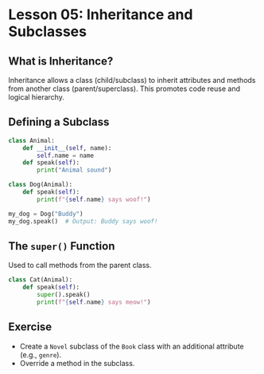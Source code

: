 # Lesson 05: Inheritance and Subclasses

## What is Inheritance?
Inheritance allows a class (child/subclass) to inherit attributes and methods from another class (parent/superclass). This promotes code reuse and logical hierarchy.

## Defining a Subclass
```python
class Animal:
    def __init__(self, name):
        self.name = name
    def speak(self):
        print("Animal sound")

class Dog(Animal):
    def speak(self):
        print(f"{self.name} says woof!")

my_dog = Dog("Buddy")
my_dog.speak()  # Output: Buddy says woof!
```

## The `super()` Function
Used to call methods from the parent class.
```python
class Cat(Animal):
    def speak(self):
        super().speak()
        print(f"{self.name} says meow!")
```

## Exercise
- Create a `Novel` subclass of the `Book` class with an additional attribute (e.g., `genre`).
- Override a method in the subclass.
